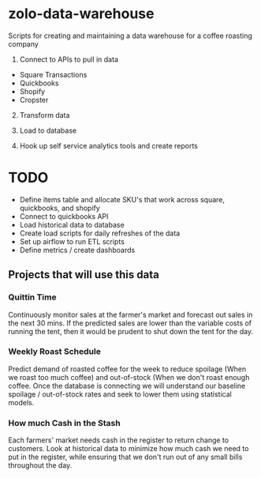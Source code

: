 # zolo-data-warehouse
Scripts for creating and maintaining a data warehouse for a coffee roasting company

1) Connect to APIs to pull in data
  * Square Transactions
  * Quickbooks
  * Shopify
  * Cropster
  
2) Transform data

3) Load to database

4) Hook up self service analytics tools and create reports


# TODO
* Define items table and allocate SKU's that work across square, quickbooks, and shopify
* Connect to quickbooks API
* Load historical data to database
* Create load scripts for daily refreshes of the data
* Set up airflow to run ETL scripts
* Define metrics / create dashboards

## Projects that will use this data

### Quittin Time
Continuously monitor sales at the farmer's market and forecast out sales in the next 30 mins. If the predicted sales are lower than the variable costs of running the tent, then it would be prudent to shut down the tent for the day.

### Weekly Roast Schedule
Predict demand of roasted coffee for the week to reduce spoilage (When we roast too much coffee) and out-of-stock (When we don't roast enough coffee. Once the database is connecting we will understand our baseline spoilage / out-of-stock rates and seek to lower them using statistical models.

### How much Cash in the Stash
Each farmers' market needs cash in the register to return change to customers. Look at historical data to minimize how much cash we need to put in the register, while ensuring that we don't run out of any small bills throughout the day.
